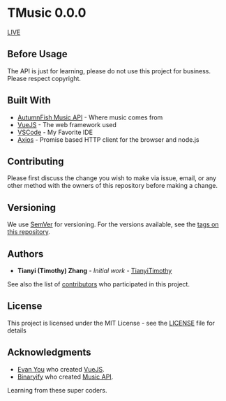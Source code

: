 # TMusic 0.0.0

[LIVE](https://tianyi.codes/TMusic/) 

## Before Usage

The API is just for learning, please do not use this project for business. Please respect copyright.

## Built With

- [AutumnFish Music API](<https://binaryify.github.io/NeteaseCloudMusicApi/#/?id=neteasecloudmusicapi>) - Where music comes from
- [VueJS](https://vuejs.org/) - The web framework used
- [VSCode](https://code.visualstudio.com/) - My Favorite IDE
- [Axios](https://github.com/axios/axios) - Promise based HTTP client for the browser and node.js

## Contributing

Please first discuss the change you wish to make via issue, email, or any other method with the owners of this repository before making a change.

## Versioning

We use [SemVer](http://semver.org/) for versioning. For the versions available, see the [tags on this repository](https://github.com/TianyiTimothy/TMusic/tags).

## Authors

- **Tianyi (Timothy) Zhang** - *Initial work* - [TianyiTimothy](https://github.com/TianyiTimothy)

See also the list of [contributors](https://github.com/TianyiTimothy/TMusic/graphs/contributors) who participated in this project.

## License

This project is licensed under the MIT License - see the [LICENSE](https://github.com/TianyiTimothy/TMusic/blob/master/LICENSE) file for details

## Acknowledgments

- [Evan You](https://evanyou.me/) who created [VueJS](https://vuejs.org/).
- [Binaryify](https://github.com/Binaryify) who created [Music API](https://github.com/Binaryify/NeteaseCloudMusicApi).

Learning from these super coders.

